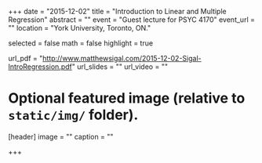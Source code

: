 +++
date = "2015-12-02"
title = "Introduction to Linear and Multiple Regression"
abstract = ""
event = "Guest lecture for PSYC 4170"
event_url = ""
location = "York University, Toronto, ON."

selected = false
math = false
highlight = true

url_pdf = "http://www.matthewsigal.com/2015-12-02-Sigal-IntroRegression.pdf"
url_slides = ""
url_video = ""

# Optional featured image (relative to `static/img/` folder).
[header]
image = ""
caption = ""

+++
